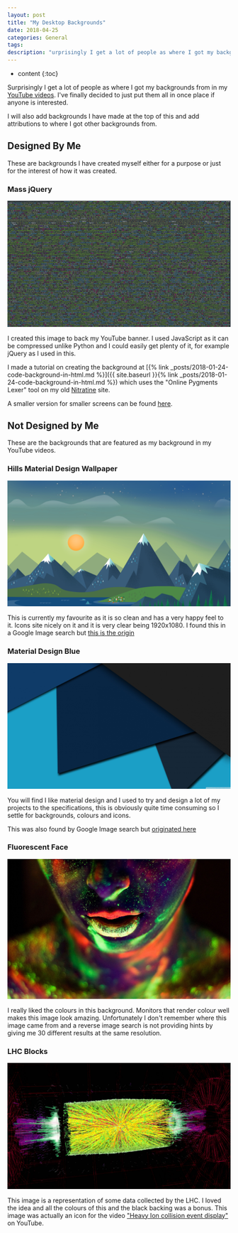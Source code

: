 ```yaml
---
layout: post
title: "My Desktop Backgrounds"
date: 2018-04-25
categories: General
tags:
description: "urprisingly I get a lot of people as where I got my backgrounds from in my YouTube videos. I've finally decided to just put them all in once place if anyone is interested."
---
```


* content
{:toc}

Surprisingly I get a lot of people as where I got my backgrounds from in my [YouTube videos](https://www.youtube.com/PyTutorialsOriginal). I've finally decided to just put them all in once place if anyone is interested.

<!-- more -->

I will also add backgrounds I have made at the top of this and add attributions to where I got other backgrounds from.

## Designed By Me
These are backgrounds I have created myself either for a purpose or just for the interest of how it was created.

### Mass jQuery
![Mass jQuery](/images/my-desktop-backgrounds/mass-jquery.png)

I created this image to back my YouTube banner. I used JavaScript as it can be compressed unlike Python and I could easily get plenty of it, for example jQuery as I used in this.

I made a tutorial on creating the background at [{% link _posts/2018-01-24-code-background-in-html.md %}]({{ site.baseurl }}{% link _posts/2018-01-24-code-background-in-html.md %}) which uses the "Online Pygments Lexer" tool on my old [Nitratine](http://nitratine.pythonanywhere.com/tools/pygments-online) site.

A smaller version for smaller screens can be found [here](/images/my-desktop-backgrounds/mass-jquery-small.png).

## Not Designed by Me
These are the backgrounds that are featured as my background in my YouTube videos.

### Hills Material Design Wallpaper
![Hills Material Design Wallpaper](/images/my-desktop-backgrounds/hills-material-design-wallpaper.png)

This is currently my favourite as it is so clean and has a very happy feel to it. Icons site nicely on it and it is very clear being 1920x1080. I found this in a Google Image search but [this is the origin](http://www.baltana.com/abstract/material-design-hd-desktop-wallpaper-23164.html)

### Material Design Blue
![Material Design Blue](/images/my-desktop-backgrounds/material-design-blue.jpg)

You will find I like material design and I used to try and design a lot of my projects to the specifications, this is obviously quite time consuming so I settle for backgrounds, colours and icons.

This was also found by Google Image search but [originated here](http://wallpaperswide.com/material_design-wallpapers.html)

### Fluorescent Face
![Fluorescent Face](/images/my-desktop-backgrounds/fluorescent-face.jpg)

I really liked the colours in this background. Monitors that render colour well makes this image look amazing. Unfortunately I don't remember where this image came from and a reverse image search is not providing hints by giving me 30 different results at the same resolution.

### LHC Blocks
![LHC Blocks](/images/my-desktop-backgrounds/lhc-blocks.jpg)

This image is a representation of some data collected by the LHC. I loved the idea and all the colours of this and the black backing was a bonus. This image was actually an icon for the video ["Heavy Ion collision event display"](https://www.youtube.com/watch?v=fzNSME3h9rs) on YouTube.
